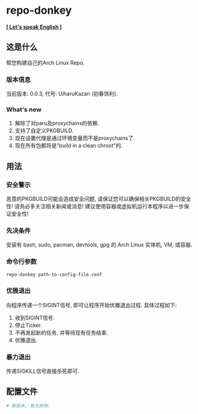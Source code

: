 <!--
 * @Author: FunctionSir
 * @License: AGPLv3
 * @Date: 2024-11-18 18:05:22
 * @LastEditTime: 2025-08-02 21:03:42
 * @LastEditors: FunctionSir
 * @Description: -
 * @FilePath: /repo-donkey/README-SC.md
-->

# repo-donkey

**[\[ Let's speak English \]](README.md)**

## 这是什么

帮您构建自己的Arch Linux Repo.

### 版本信息

当前版本: 0.0.3, 代号: UiharuKazari (初春饰利).

### What's new

1. 解除了对paru及proxychains的依赖.
2. 支持了自定义PKGBUILD.
3. 现在设置代理是通过环境变量而不是proxychains了.
4. 现在所有包都将是"build in a clean chroot"的.

## 用法

### 安全警示

恶意的PKGBUILD可能会造成安全问题, 请保证您可以确保相关PKGBUILD的安全性! 请务必多关注相关新闻或消息! 建议使用容器或虚拟机运行本程序以进一步保证安全性!

### 先决条件

安装有 bash, sudo, pacman, devtools, gpg 的 Arch Linux 实体机, VM, 或容器.

### 命令行参数

``` bash
repo-donkey path-to-config-file.conf
```

### 优雅退出

向程序传递一个SIGINT信号, 即可让程序开始优雅退出过程. 具体过程如下:

1. 收到SIGINT信号.
2. 停止Ticker.
3. 不再发起新的任务, 并等待现有任务结束.
4. 优雅退出.

### 暴力退出

传递SIGKILL信号直接杀死即可.

## 配置文件

``` ini
# 新版本, 暂无样例.
```
